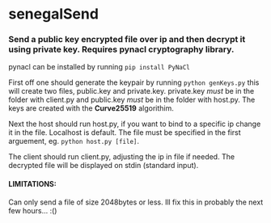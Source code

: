 # senegalSend
### Send a public key encrypted file over ip and then decrypt it using private key. Requires pynacl cryptography library.

pynacl can be installed by running `pip install PyNaCl`

First off one should generate the keypair by running `python genKeys.py` this will create two files,
public.key and private.key. private.key *must* be in the folder with client.py and public.key *must* be in the folder
with host.py. The keys are created with the __Curve25519__ algorithim. 

Next the host should run host.py, if you want to bind to a specific ip change it in the file. Localhost is default.
The file must be specified in the first arguement, eg. `python host.py [file]`.

The client should run client.py, adjusting the ip in file if needed. The decrypted file will be displayed on
stdin (standard input).

#### LIMITATIONS:
Can only send a file of size 2048bytes or less. Ill fix this in probably the next few hours... :()

